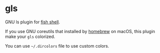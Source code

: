 # gls

GNU ls plugin for [fish shell](https://fishshell.com).

If you use GNU coreutils that installed by [homebrew](https://brew.sh) on macOS, this plugin make your `gls` colorized.

You can use `~/.dircolors` file to use custom colors.
